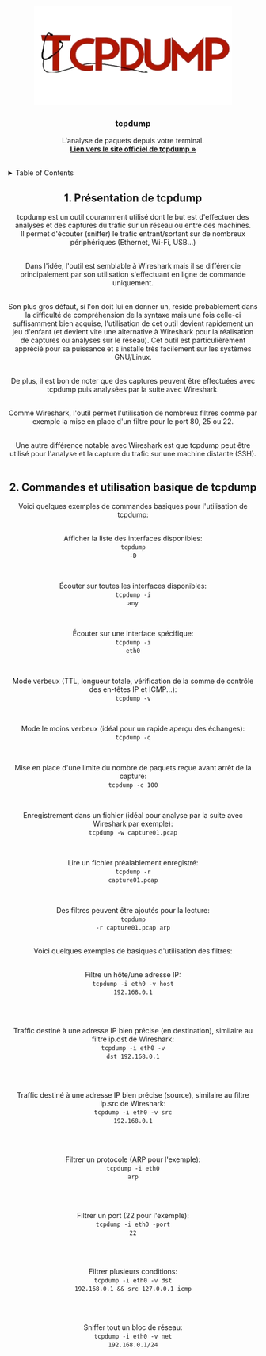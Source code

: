 <div id="top"></div>

<div align="center">
  <a href="https://github.com/franckferman/network-elements-synthesis">
    <img src="https://raw.githubusercontent.com/franckferman/network-elements-synthesis/main/img/tcpdump.png" alt="tcpdump" width="400" height="200">
  </a>

<h3 align="center">tcpdump</h3>

  <p align="center">
    L'analyse de paquets depuis votre terminal.
    <br/>
    <a href="https://www.tcpdump.org/"><strong>Lien vers le site officiel de tcpdump »</strong></a>
    <br/>
	<br/>
  </p>
</div>

<details>
  <summary>Table of Contents</summary>
  <ol>
	  <li><a href="#1-présentation-de-tcpdump">Présentation de tcpdump</a></li>
      <li><a href="#2-commandes-et-utilisation-basique-de-tcpdump">Commandes et utilisation basique de tcpdump</a></li>
  </ol>
</details>

<div align="center">
<h2>1. Présentation de tcpdump</h2>

<p>tcpdump est un outil couramment utilisé dont le but est d'effectuer des analyses et des captures du trafic sur un réseau ou entre des machines. <br/>Il permet d'écouter (sniffer) le trafic entrant/sortant sur de nombreux périphériques (Ethernet, Wi-Fi, USB...)<br/><br/>

Dans l'idée, l'outil est semblable à Wireshark mais il se différencie principalement par son utilisation s'effectuant en ligne de commande uniquement.<br/><br/>

Son plus gros défaut, si l'on doit lui en donner un, réside probablement dans la difficulté de compréhension de la syntaxe mais une fois celle-ci suffisamment bien acquise, l'utilisation de cet outil devient rapidement un jeu d'enfant (et devient vite une alternative à Wireshark pour la réalisation de captures ou analyses sur le réseau). Cet outil est particulièrement apprécié pour sa puissance et s'installe très facilement sur les systèmes GNU/Linux.<br/><br/>

De plus, il est bon de noter que des captures peuvent être effectuées avec tcpdump puis analysées par la suite avec Wireshark.<br/><br/>

Comme Wireshark, l'outil permet l'utilisation de nombreux filtres comme par exemple la mise en place d'un filtre pour le port 80, 25 ou 22.<br/><br/>

Une autre différence notable avec Wireshark est que tcpdump peut être utilisé pour l'analyse et la capture du trafic sur une machine distante (SSH).<br/><br/></p>

<div align="center">
<h2>2. Commandes et utilisation basique de tcpdump</h2>

<div align="center">
Voici quelques exemples de commandes basiques pour l'utilisation de tcpdump:<br/><br/>

Afficher la liste des interfaces disponibles:<br/>
<code>tcpdump -D</code>

<br/>

Écouter sur toutes les interfaces disponibles:<br/>
<code>tcpdump -i any</code>

<br/>

Écouter sur une interface spécifique:<br/>
<code>tcpdump -i eth0</code>

<br/>

Mode verbeux (TTL, longueur totale, vérification de la somme de contrôle des en-têtes IP et ICMP...):<br/>
<code>tcpdump -v</code>

<br/>

Mode le moins verbeux (idéal pour un rapide aperçu des échanges):<br/>
<code>tcpdump -q</code>

<br/>

Mise en place d'une limite du nombre de paquets reçue avant arrêt de la capture:<br/>
<code>tcpdump -c 100</code>

<br/>

Enregistrement dans un fichier (idéal pour analyse par la suite avec Wireshark par exemple):<br/>
<code>tcpdump -w capture01.pcap</code>

<br/>

Lire un fichier préalablement enregistré:<br/>
<code>tcpdump -r capture01.pcap</code>

<br/>

Des filtres peuvent être ajoutés pour la lecture:<br/>
<code>tcpdump -r capture01.pcap arp</code>

<br/>

<div align="center">
Voici quelques exemples de basiques d'utilisation des filtres:<br/><br/>

Filtre un hôte/une adresse IP:<br/>
<code>tcpdump -i eth0 -v host 192.168.0.1</code>

<br/><br/>

Traffic destiné à une adresse IP bien précise (en destination), similaire au filtre ip.dst de Wireshark:<br/>
<code>tcpdump -i eth0 -v dst 192.168.0.1</code>

<br/><br/>

Traffic destiné à une adresse IP bien précise (source), similaire au filtre ip.src de Wireshark:<br/>
<code>tcpdump -i eth0 -v src 192.168.0.1</code>

<br/><br/>

Filtrer un protocole (ARP pour l'exemple):<br/>
<code>tcpdump -i eth0 arp</code>

<br/><br/>

Filtrer un port (22 pour l'exemple):<br/>
<code>tcpdump -i eth0 -port 22</code>

<br/><br/>

Filtrer plusieurs conditions:<br/>
<code>tcpdump -i eth0 -v dst 192.168.0.1 && src 127.0.0.1 icmp</code>

<br/><br/>

Sniffer tout un bloc de réseau:<br/>
<code>tcpdump -i eth0 -v net 192.168.0.1/24</code>

<br/><br/>
